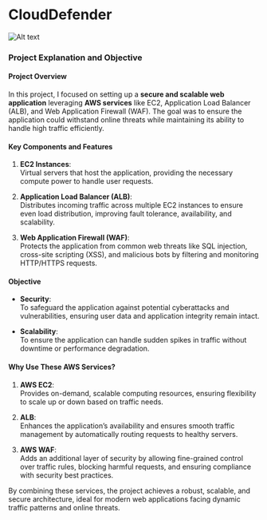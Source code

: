 # CloudDefender
![Alt text](https://assets.digitalocean.com/articles/alligator/boo.svg)
### Project Explanation and Objective

#### **Project Overview**  
In this project, I focused on setting up a **secure and scalable web application** leveraging **AWS services** like EC2, Application Load Balancer (ALB), and Web Application Firewall (WAF). The goal was to ensure the application could withstand online threats while maintaining its ability to handle high traffic efficiently.

#### **Key Components and Features**  
1. **EC2 Instances**:  
   Virtual servers that host the application, providing the necessary compute power to handle user requests.

2. **Application Load Balancer (ALB)**:  
   Distributes incoming traffic across multiple EC2 instances to ensure even load distribution, improving fault tolerance, availability, and scalability.

3. **Web Application Firewall (WAF)**:  
   Protects the application from common web threats like SQL injection, cross-site scripting (XSS), and malicious bots by filtering and monitoring HTTP/HTTPS requests.

#### **Objective**  
- **Security**:  
  To safeguard the application against potential cyberattacks and vulnerabilities, ensuring user data and application integrity remain intact.

- **Scalability**:  
  To ensure the application can handle sudden spikes in traffic without downtime or performance degradation.

#### **Why Use These AWS Services?**  

1. **AWS EC2**:  
   Provides on-demand, scalable computing resources, ensuring flexibility to scale up or down based on traffic needs.

2. **ALB**:  
   Enhances the application’s availability and ensures smooth traffic management by automatically routing requests to healthy servers.

3. **AWS WAF**:  
   Adds an additional layer of security by allowing fine-grained control over traffic rules, blocking harmful requests, and ensuring compliance with security best practices.

By combining these services, the project achieves a robust, scalable, and secure architecture, ideal for modern web applications facing dynamic traffic patterns and online threats.
